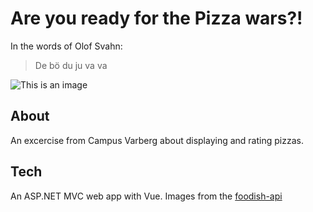 # Are you ready for the Pizza wars?!

In the words of Olof Svahn:

> De bö du ju va va

![This is an image](https://i.pinimg.com/736x/6a/4b/04/6a4b04158fbeca0481f075bb908e589d.jpg)

## About
An excercise from Campus Varberg about displaying and rating pizzas.

## Tech
An ASP.NET MVC web app with Vue. Images from the [foodish-api](https://foodish-api.herokuapp.com/api/images/pizza)
